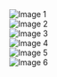 <!DOCTYPE html>
<html lang="en">
<head>
    <meta charset="UTF-8">
    <meta name="viewport" content="width=device-width, initial-scale=1.0">
    <title>Staggered Image Gallery</title>
    <link rel="stylesheet" href="styles.css">
</head>
<body>
    <div class="gallery">
        <div class="gallery-item">
            <img src="https://via.placeholder.com/300x200" alt="Image 1">
        </div>
        <div class="gallery-item">
            <img src="https://via.placeholder.com/300x300" alt="Image 2">
        </div>
        <div class="gallery-item">
            <img src="https://via.placeholder.com/300x400" alt="Image 3">
        </div>
        <div class="gallery-item">
            <img src="https://via.placeholder.com/300x250" alt="Image 4">
        </div>
        <div class="gallery-item">
            <img src="https://via.placeholder.com/300x350" alt="Image 5">
        </div>
        <div class="gallery-item">
            <img src="https://via.placeholder.com/300x300" alt="Image 6">
        </div>
    </div>
</body>
</html>
